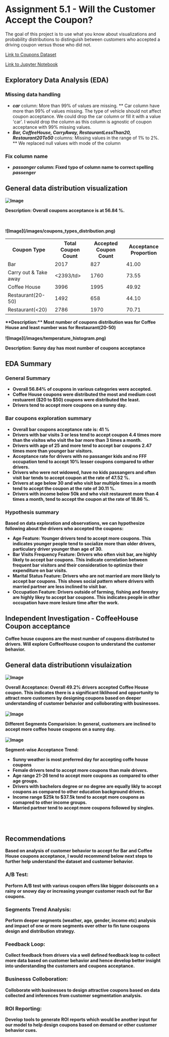 # Assignment 5.1 - Will the Customer Accept the Coupon?

The goal of this project is to use what you know about visualizations and probability distributions to distinguish between customers who accepted a driving coupon versus those who did not.

[Link to Coupons Dataset](https://github.com/atewari-bot/driving-coupon/blob/main/data/coupons.csv)

[Link to Jupyter Notebook](https://github.com/atewari-bot/driving-coupon/blob/main/prompt.ipynb)

## Exploratory Data Analysis (EDA)

### Missing data handling

* <b><i>car</i></b> column: More than 99% of values are missing.
  ** Car column have more than 99% of values missing. The type of vehicle should not affect coupon acceptance. We could drop the car column or fill it with a value 'car'. I would drop the column as this column is agnostic of coupon acceptance with 99% missing values. 
* <b><i>Bar, CoffeeHouse, CarryAway, RestaurantLessThan20, Restaurant20To50</i></b> columns: Missing values in the range of 1% to 2%.
  ** We replaced null values with mode of the column

### Fix column name
* <b><i>passanger</i><b> column: Fixed typo of column name to correct spelling <i>passenger</i>

## General data distribution visualization
![Image](/images/coupons_acceptance_proportion.png)

**Description:** Overall coupons acceptance is at 56.84 %.
 
<br>
<br>
![Image](/images/coupons_types_distribution.png)

<table>
    <tr>
        <th>Coupon Type</th>
        <th>Total Coupon Count</th>
        <th>Accepted Coupon Count</th>
        <th>Acceptance Proportion</th>
    </tr>
        <td>Bar</td>
        <td>2017</td>
        <td>827</td>
        <td>41.00</td>
    <tr>
        <td>Carry out & Take away</td>
        <td><2393/td>
        <td>1760</td>
        <td>73.55</td>
    </tr>
    <tr>
        <td>Coffee House</td>
        <td>3996</td>
        <td>1995</td>
        <td>49.92</td>
    </tr>
    <tr>
        <td>Restaurant(20-50)</td>
        <td>1492</td>
        <td>658</td>
        <td>44.10</td>
    </tr>
    <tr>
        <td>Restaurant(<20)</td>
        <td>2786</td>
        <td>1970</td>
        <td>70.71</td>
    </tr>
</table>
**Description:** Most number of coupons distribution was for Coffee House and least number was for Restaurant(20-50)

<br>
<br>
![Image](/images/temperature_histogram.png)

**Description:** Sunny day has most number of coupons acceptance


## EDA Summary

### General Summary

* Overall 56.84% of coupons in various categories were accepted.
* Coffee House coupons were distributed the most and medium cost restuarent ($20 to $50) coupons were distributed the least.
* Drivers tend to accept more coupons on a sunny day.
  
### Bar coupons exploration summary

* Overall bar coupons acceptance rate is: 41 %
* Drivers with bar visits 3 or less tend to accept coupon 4.4 times more than the visitos who visit the bar more than 3 times a month.
* Drivers with age of 25 and more tend to accept bar coupons 2.47 times more than younger bar visitors.
* Acceptance rate for drivers with no passanger kids and no FFF occupation tend to accept 10% lesser coupons compared to other drivers.
* Drivers who were not widowed, have no kids passangers and often visit bar tends to accept coupon at the rate of 47.52 %.
* Drivers at age below 30 and who visit bar multiple times in a month tend to accept the coupon at the rate of 30.11 %.
* Drivers with income below 50k and who visit restaurent more than 4 times a month, tend to accept the coupon at the rate of 18.86 %.

### Hypothesis summary

Based on data exploration and observations, we can hypothesize following about the drivers who accepted the coupons:

* **Age Feature**: Younger drivers tend to accept more coupons. This indicates younger people tend to socialize more than older drivers, particulary driver younger than age of 30.
* **Bar Visits Frequency Feature**: Drivers who often visit bar, are highly likely to accept bar coupons. This indicate correlation between frequent bar visitors and their consideration to optimize their expenditure on bar visits.
* **Marital Status Feature**: Drivers who are not married are more likely to accept bar coupons. This shows social pattern where drivers with married partner are less inclined to visit bar.
* **Occupation Feature**: Drivers outside of farming, fishing and forestry are highly likey to accept bar coupons. This indicates people in other occupation have more lesiure time after the work.

## Independent Investigation - CoffeeHouse Coupon acceptance 

Coffee house coupons are the most number of coupons distributed to drivers. Will explore CoffeeHouse coupon to understand the customer behavior.

## General data distributionn visulaization
![Image](/images/ch_overall_acceptance.png)

**Overall Acceptance:** Overall 49.2% drivers accepted Coffee House coupon. This indicates there is a significant liklihood and opportunity to attract more customers by designing coupons based on deeper understanding of customer behavior and colloborating with businesses.
<br>
<br>
![Image](/images/ch_drivers_comparision.png)

**Different Segments Comparision:** In general, customers are inclined to accept more coffee house coupons on a sunny day.
<br>
<br>
![Image](/images/coffee_house_subplots.png)

**Segment-wise Acceptance Trend:**
* Sunny weather is most preferred day for accepting coffe house coupons
* Female drivers tend to accept more coupons than male drivers.
* Age range 21-26 tend to accept more coupons as compared to other age groups.
* Drivers with bachelors degree or no degree are equally likly to accept coupons as compared to other education background drivers.
* Income range $25k to $37.5k tend to accept more coupons as comapred to other income groups.
* Married partner tend to accept more coupons followed by singles.
<br>
<br>

## Recommendations

Based on analysis of customer behavior to accept for Bar and Coffee House coupons acceptance, I would recommend below next steps to further help understand the dataset and customer behavior.

### **A/B Test:** 
Perform A/B test with various coupon offers like bigger doiscounts on a rainy or snowy day or increasing younger customer reach out for Bar coupons.

### **Segments Trend Analysis:** 
Perform deeper segments (weather, age, gender, income etc) analysis and impact of one or more segments over other to fin tune coupons design and distribution strategy.

### **Feedback Loop:** 
Collect feedback from drivers via a well defined feedback loop to collect more data based on customer behavior and hence develop better insight into understanding the customers and coupons acceptance.

### **Businesss Colloboration:** 
Colloborate with businesses to design attractive coupons based on data collected and inferences from customer segmentation analysis.

### **ROI Reporting:** 
Develop tools to generate ROI reports which would be another input for our model to help design coupons based on demand or other customer behavior cues.




